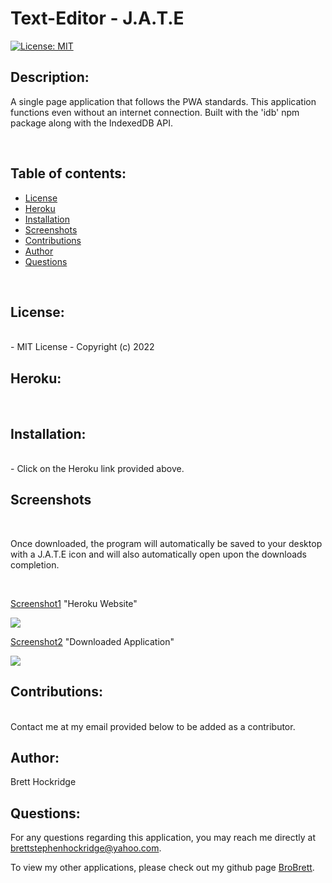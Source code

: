 # Text-Editor - J.A.T.E

[![License: MIT](https://img.shields.io/badge/License-MIT-blue.svg)](https://opensource.org/licenses/MIT)
  

## Description:

 A single page application that follows the PWA standards. This application functions even without an internet connection. Built with the 'idb' npm package along with the IndexedDB API.

<br>



## Table of contents:

  * [License](#license)
  * [Heroku](#heroku)
  * [Installation](#installation)
  * [Screenshots](#screenshot)
  * [Contributions](#contributions)
  * [Author](#author)
  * [Questions](#questions)

<br>
  
## License:
<br>
      -  MIT License - Copyright (c) 2022 

<br>

## Heroku:


  
<br>

## Installation:
<br>
      -  Click on the Heroku link provided above. 

<br>
  
## Screenshots

<br>

Once downloaded, the program will automatically be saved to your desktop with a J.A.T.E icon and will also automatically open upon the downloads completion.

<br>
  

[Screenshot1](images/screenshot1.png)  "Heroku Website"

<img src="images/screenshot1.png">

<br>

[Screenshot2](images/Screenshot2.png)  "Downloaded Application"

<img src="images/Screenshot2.png">

<br>

  
## Contributions:
<br>
Contact me at my email provided below to be added as a contributor.
  
<br>


## Author:
Brett Hockridge
  

## Questions:
  For any questions regarding this application, you may reach me directly at brettstephenhockridge@yahoo.com.

  To view my other applications, please check out my github page [BroBrett](https://github.com/jasonjayoo).